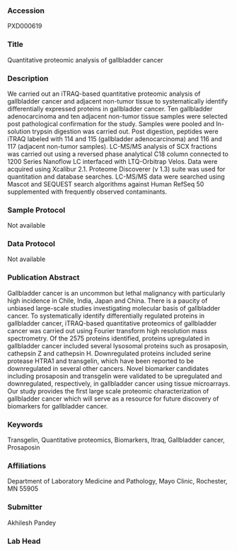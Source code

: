### Accession
PXD000619

### Title
Quantitative proteomic analysis of gallbladder cancer

### Description
We carried out an iTRAQ-based quantitative proteomic analysis of gallbladder cancer and adjacent non-tumor tissue to systematically identify differentially expressed proteins in gallbladder cancer. Ten gallbladder adenocarcinoma and ten adjacent non-tumor tissue samples were selected post pathological confirmation for the study. Samples were pooled and In-solution trypsin digestion was carried out. Post digestion, peptides were iTRAQ labeled with 114 and 115 (gallbladder adenocarcinoma) and 116 and 117 (adjacent non-tumor samples). LC-MS/MS analysis of SCX fractions was carried out using a reversed phase analytical C18 column connected to 1200 Series Nanoflow LC interfaced with LTQ-Orbitrap Velos. Data were acquired using Xcalibur 2.1. Proteome Discoverer (v 1.3) suite was used for quantitation and database searches. LC-MS/MS data were searched using Mascot and SEQUEST search algorithms against Human RefSeq 50 supplemented with frequently observed contaminants.

### Sample Protocol
Not available

### Data Protocol
Not available

### Publication Abstract
Gallbladder cancer is an uncommon but lethal malignancy with particularly high incidence in Chile, India, Japan and China. There is a paucity of unbiased large-scale studies investigating molecular basis of gallbladder cancer. To systematically identify differentially regulated proteins in gallbladder cancer, iTRAQ-based quantitative proteomics of gallbladder cancer was carried out using Fourier transform high resolution mass spectrometry. Of the 2575 proteins identified, proteins upregulated in gallbladder cancer included several lysosomal proteins such as prosaposin, cathepsin Z and cathepsin H. Downregulated proteins included serine protease HTRA1 and transgelin, which have been reported to be downregulated in several other cancers. Novel biomarker candidates including prosaposin and transgelin were validated to be upregulated and downregulated, respectively, in gallbladder cancer using tissue microarrays. Our study provides the first large scale proteomic characterization of gallbladder cancer which will serve as a resource for future discovery of biomarkers for gallbladder cancer.

### Keywords
Transgelin, Quantitative proteomics, Biomarkers, Itraq, Gallbladder cancer, Prosaposin

### Affiliations
Department of Laboratory Medicine and Pathology, Mayo Clinic, Rochester, MN 55905

### Submitter
Akhilesh Pandey

### Lab Head


